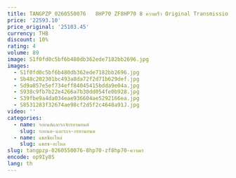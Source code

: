 ```yaml
---
title: TANGPZP 0260550076   8HP70 ZF8HP70 8 ความเร็ว Original Transmission Mechatronics TCU TCM วาล์วสําหรับ Land Rover Jaguar XE 2.0D X760
price: '22593.10'
price_original: '25103.45'
currency: THB
discount: 10%
rating: 4
volume: 89
image: S1f0fd0c5bf6b480db362ede7182bb2696.jpg
images:
  - S1f0fd0c5bf6b480db362ede7182bb2696.jpg
  - Sb48c202301bc493a8da72f2d71b629def.jpg
  - Sd9a857e5ef734eff84045415bdda9e04a.jpg
  - S938c9fb7b22e4266a7b30dd054fe0b928.jpg
  - S39fbe9a4da034eae936604ae5292166ea.jpg
  - S8531283f32674ae98cf2d5f2c4648a91J.jpg
video: ''
categories:
  - name: รถยนต์และรถจักรยานยนต์
    slug: รถยนต-และรถจ-กรยานยนต
  - name: แชสซีอะไหล่
    slug: แชสซ-อะไหล
slug: tangpzp-0260550076-8hp70-zf8hp70-ความเร
encode: op9Iy8S
lang: th
---
```

  